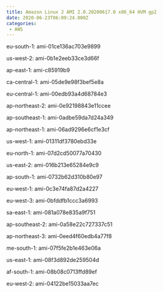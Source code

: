 ```yaml
---
title: Amazon Linux 2 AMI 2.0.20200617.0 x86_64 HVM gp2
date: 2020-06-23T06:09:24.000Z
categories:
 - AWS
---
```


eu-south-1: ami-01ce136ac703e9899

us-west-2: ami-0b1e2eeb33ce3d66f

ap-east-1: ami-c85919b9

ca-central-1: ami-05de9e98f3bef5e8a

eu-central-1: ami-00edb93a4d68784e3

ap-northeast-2: ami-0e92198843e11ccee

ap-southeast-1: ami-0adbe59da7d24a349

ap-northeast-1: ami-06ad9296e6cf1e3cf

us-west-1: ami-01311df3780ebd33e

eu-north-1: ami-07d2cd50077a70430

us-east-2: ami-016b213e65284e9c9

ap-south-1: ami-0732b62d310b80e97

eu-west-1: ami-0c3e74fa87d2a4227

eu-west-3: ami-0bfddfb1ccc3a6993

sa-east-1: ami-081a078e835a9f751

ap-southeast-2: ami-0a58e22c727337c51

ap-northeast-3: ami-0eed4f60edb4a77f8

me-south-1: ami-07f5fe2b1e463e06a

us-east-1: ami-08f3d892de259504d

af-south-1: ami-08b08c0713ffd89ef

eu-west-2: ami-04122be15033aa7ec

